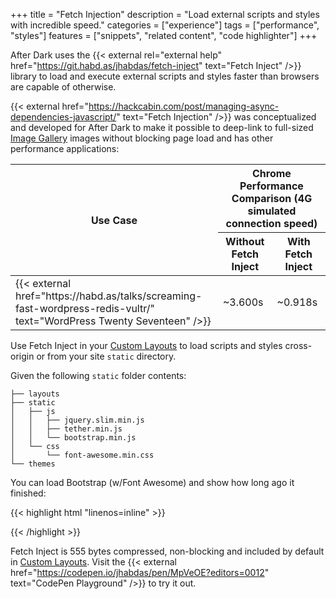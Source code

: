 +++
title = "Fetch Injection"
description = "Load external scripts and styles with incredible speed."
categories = ["experience"]
tags = ["performance", "styles"]
features = ["snippets", "related content", "code highlighter"]
+++

After Dark uses the {{< external rel="external help" href="https://git.habd.as/jhabdas/fetch-inject" text="Fetch Inject" />}} library to load and execute external scripts and styles faster than browsers are capable of otherwise.

{{< external href="https://hackcabin.com/post/managing-async-dependencies-javascript/" text="Fetch Injection" />}} was conceptualized and developed for After Dark to make it possible to deep-link to full-sized [Image Gallery](/module/hall-of-mirrors) images without blocking page load and has other performance applications:

<table>
  <thead>
    <tr>
      <th rowspan="2" scope="col">Use Case</th>
      <th colspan="2" scope="col">Chrome Performance Comparison (4G simulated connection speed)</th>
    </tr>
    <tr>
      <th scope="col">Without Fetch Inject</th>
      <th scope="col">With Fetch Inject</th>
    </tr>
  </thead>
  <tbody>
    <td>{{< external href="https://habd.as/talks/screaming-fast-wordpress-redis-vultr/" text="WordPress Twenty Seventeen" />}}</td>
    <td>~3.600s</td>
    <td>~0.918s</td>
  </tbody>
</table>

Use Fetch Inject in your [Custom Layouts](../custom-layouts) to load scripts and styles cross-origin or from your site `static` directory.

Given the following `static` folder contents:

```
├── layouts
├── static
│   ├── js
│   │   ├── jquery.slim.min.js
│   │   ├── tether.min.js
│   │   └── bootstrap.min.js
│   └── css
│       └── font-awesome.min.css
└── themes
```

You can load Bootstrap (w/Font Awesome) and show how long ago it finished:

{{< highlight html "linenos=inline" >}}
<script>
  fetchInject([
    'https://cdn.jsdelivr.net/lodash/latest/lodash.min.js',
    'https://cdn.jsdelivr.net/momentjs/latest/moment.min.js'
  ])
  .then(() => {
    const start = moment();
    fetchInject(['/js/bootstrap.min.js'],
      fetchInject([
        '/js/jquery.slim.min.js',
        '/js/tether.min.js',
        '/css/font-awesome.min.css'
      ])
    ).then(console.log(`Bootstrap Loaded: ${_.capitalize(start.toNow())}.`));
  });
</script>
{{< /highlight >}}

Fetch Inject is 555 bytes compressed, non-blocking and included by default in [Custom Layouts](../custom-layouts). Visit the {{< external href="https://codepen.io/jhabdas/pen/MpVeOE?editors=0012" text="CodePen Playground" />}} to try it out.
